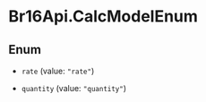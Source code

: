 # Br16Api.CalcModelEnum

## Enum


* `rate` (value: `"rate"`)

* `quantity` (value: `"quantity"`)



